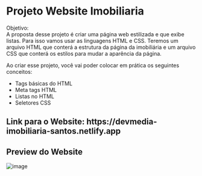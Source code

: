 <h1>Projeto Website Imobiliaria</h1>

Objetivo:
</br>
A proposta desse projeto é criar uma página web estilizada e que exibe listas. Para isso vamos usar as linguagens HTML e CSS. Teremos um arquivo HTML que conterá a estrutura da página da imobiliária e um arquivo CSS que conterá os estilos para mudar a aparência da página.

Ao criar esse projeto, você vai poder colocar em prática os seguintes conceitos:

<ul>
  <li>Tags básicas do HTML</li>
  <li>Meta tags HTML</li>
  <li>Listas no HTML</li>
  <li>Seletores CSS</li>
</ul>

<h2>Link para o Website: https://devmedia-imobiliaria-santos.netlify.app</h2>

<h2>Preview do Website</h2>

![image](https://user-images.githubusercontent.com/86898523/232622735-2002515e-3871-44cc-b7e8-a1015fc2def7.png)
